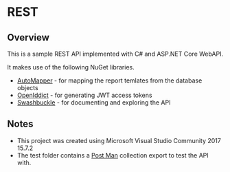 ﻿# REST

## Overview

This is a sample REST API implemented with C# and ASP.NET Core WebAPI.

It makes use of the following NuGet libraries.

+ [AutoMapper](https://automapper.org/) - for mapping the report temlates from the database objects
+ [OpenIddict](https://github.com/openiddict/openiddict-core) - for generating JWT access tokens
+ [Swashbuckle](https://github.com/domaindrivendev/Swashbuckle.AspNetCore) - for documenting and exploring the API

## Notes
+ This project was created using Microsoft Visual Studio Community 2017 15.7.2
+ The test folder contains a [Post Man](https://www.getpostman.com/) collection export to test the API with.